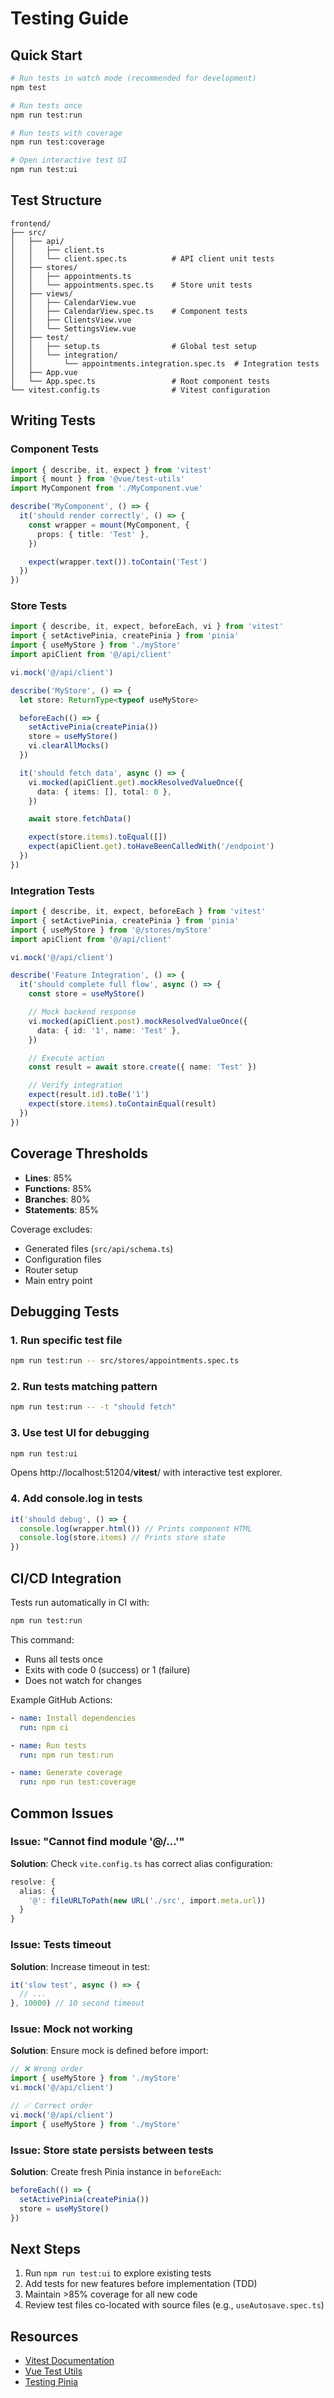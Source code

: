 # Testing Guide

## Quick Start

```bash
# Run tests in watch mode (recommended for development)
npm test

# Run tests once
npm run test:run

# Run tests with coverage
npm run test:coverage

# Open interactive test UI
npm run test:ui
```

## Test Structure

```
frontend/
├── src/
│   ├── api/
│   │   ├── client.ts
│   │   └── client.spec.ts          # API client unit tests
│   ├── stores/
│   │   ├── appointments.ts
│   │   └── appointments.spec.ts    # Store unit tests
│   ├── views/
│   │   ├── CalendarView.vue
│   │   ├── CalendarView.spec.ts    # Component tests
│   │   ├── ClientsView.vue
│   │   └── SettingsView.vue
│   ├── test/
│   │   ├── setup.ts                # Global test setup
│   │   └── integration/
│   │       └── appointments.integration.spec.ts  # Integration tests
│   ├── App.vue
│   └── App.spec.ts                 # Root component tests
└── vitest.config.ts                # Vitest configuration
```

## Writing Tests

### Component Tests

```typescript
import { describe, it, expect } from 'vitest'
import { mount } from '@vue/test-utils'
import MyComponent from './MyComponent.vue'

describe('MyComponent', () => {
  it('should render correctly', () => {
    const wrapper = mount(MyComponent, {
      props: { title: 'Test' },
    })

    expect(wrapper.text()).toContain('Test')
  })
})
```

### Store Tests

```typescript
import { describe, it, expect, beforeEach, vi } from 'vitest'
import { setActivePinia, createPinia } from 'pinia'
import { useMyStore } from './myStore'
import apiClient from '@/api/client'

vi.mock('@/api/client')

describe('MyStore', () => {
  let store: ReturnType<typeof useMyStore>

  beforeEach(() => {
    setActivePinia(createPinia())
    store = useMyStore()
    vi.clearAllMocks()
  })

  it('should fetch data', async () => {
    vi.mocked(apiClient.get).mockResolvedValueOnce({
      data: { items: [], total: 0 },
    })

    await store.fetchData()

    expect(store.items).toEqual([])
    expect(apiClient.get).toHaveBeenCalledWith('/endpoint')
  })
})
```

### Integration Tests

```typescript
import { describe, it, expect, beforeEach } from 'vitest'
import { setActivePinia, createPinia } from 'pinia'
import { useMyStore } from '@/stores/myStore'
import apiClient from '@/api/client'

vi.mock('@/api/client')

describe('Feature Integration', () => {
  it('should complete full flow', async () => {
    const store = useMyStore()

    // Mock backend response
    vi.mocked(apiClient.post).mockResolvedValueOnce({
      data: { id: '1', name: 'Test' },
    })

    // Execute action
    const result = await store.create({ name: 'Test' })

    // Verify integration
    expect(result.id).toBe('1')
    expect(store.items).toContainEqual(result)
  })
})
```

## Coverage Thresholds

- **Lines**: 85%
- **Functions**: 85%
- **Branches**: 80%
- **Statements**: 85%

Coverage excludes:

- Generated files (`src/api/schema.ts`)
- Configuration files
- Router setup
- Main entry point

## Debugging Tests

### 1. Run specific test file

```bash
npm run test:run -- src/stores/appointments.spec.ts
```

### 2. Run tests matching pattern

```bash
npm run test:run -- -t "should fetch"
```

### 3. Use test UI for debugging

```bash
npm run test:ui
```

Opens http://localhost:51204/**vitest**/ with interactive test explorer.

### 4. Add console.log in tests

```typescript
it('should debug', () => {
  console.log(wrapper.html()) // Prints component HTML
  console.log(store.items) // Prints store state
})
```

## CI/CD Integration

Tests run automatically in CI with:

```bash
npm run test:run
```

This command:

- Runs all tests once
- Exits with code 0 (success) or 1 (failure)
- Does not watch for changes

Example GitHub Actions:

```yaml
- name: Install dependencies
  run: npm ci

- name: Run tests
  run: npm run test:run

- name: Generate coverage
  run: npm run test:coverage
```

## Common Issues

### Issue: "Cannot find module '@/...'"

**Solution**: Check `vite.config.ts` has correct alias configuration:

```typescript
resolve: {
  alias: {
    '@': fileURLToPath(new URL('./src', import.meta.url))
  }
}
```

### Issue: Tests timeout

**Solution**: Increase timeout in test:

```typescript
it('slow test', async () => {
  // ...
}, 10000) // 10 second timeout
```

### Issue: Mock not working

**Solution**: Ensure mock is defined before import:

```typescript
// ❌ Wrong order
import { useMyStore } from './myStore'
vi.mock('@/api/client')

// ✅ Correct order
vi.mock('@/api/client')
import { useMyStore } from './myStore'
```

### Issue: Store state persists between tests

**Solution**: Create fresh Pinia instance in `beforeEach`:

```typescript
beforeEach(() => {
  setActivePinia(createPinia())
  store = useMyStore()
})
```

## Next Steps

1. Run `npm run test:ui` to explore existing tests
2. Add tests for new features before implementation (TDD)
3. Maintain >85% coverage for all new code
4. Review test files co-located with source files (e.g., `useAutosave.spec.ts`)

## Resources

- [Vitest Documentation](https://vitest.dev/)
- [Vue Test Utils](https://test-utils.vuejs.org/)
- [Testing Pinia](https://pinia.vuejs.org/cookbook/testing.html)
